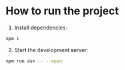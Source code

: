 # How to run the project

1. Install dependencies:

```bash
npm i
```


2. Start the development server:
```bash
npm run dev -- --open
```
